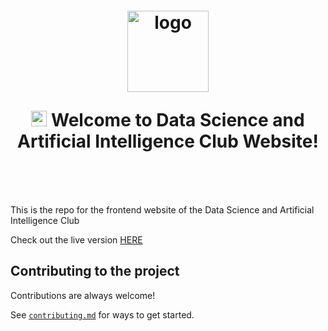 <h1 align="center" style="margin-top: 1em; margin-bottom: 3em;">
  <p><a href="#"><img alt="logo" src="https://i.postimg.cc/25G19FJ7/DSAIC-OFFICIAL-LOGO.jpg" alt="dsaic" width="130"></a></p>
  <p> <img src="https://media.giphy.com/media/hvRJCLFzcasrR4ia7z/giphy.gif" alt="Waving Hand" width="25px" height="25px"> Welcome to Data Science and Artificial Intelligence Club Website!</p>
</h1>

This is the repo for the frontend website of the Data Science and Artificial Intelligence Club

Check out the live version [HERE](https://github.com/DSAIC-Site/Frontend)

## Contributing to the project

Contributions are always welcome!

See [`contributing.md`](https://github.com/DSAIC-Site/Frontend/blob/main/CONTRIBUTING.md) for ways to get started.
